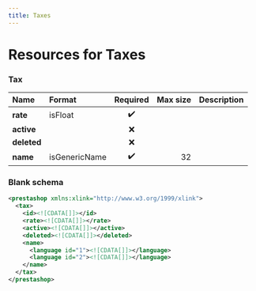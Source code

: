 ```yaml
---
title: Taxes
---
```


# Resources for Taxes

### Tax

|    Name     |    Format     | Required | Max size | Description |
| :---------- | :------------ | :------: | -------: | :---------- |
| **rate**    | isFloat       | ✔️       |          |             |
| **active**  |               | ❌        |          |             |
| **deleted** |               | ❌        |          |             |
| **name**    | isGenericName | ✔️       | 32       |             |


### Blank schema

```xml
<prestashop xmlns:xlink="http://www.w3.org/1999/xlink">
  <tax>
    <id><![CDATA[]]></id>
    <rate><![CDATA[]]></rate>
    <active><![CDATA[]]></active>
    <deleted><![CDATA[]]></deleted>
    <name>
      <language id="1"><![CDATA[]]></language>
      <language id="2"><![CDATA[]]></language>
    </name>
  </tax>
</prestashop>
```

